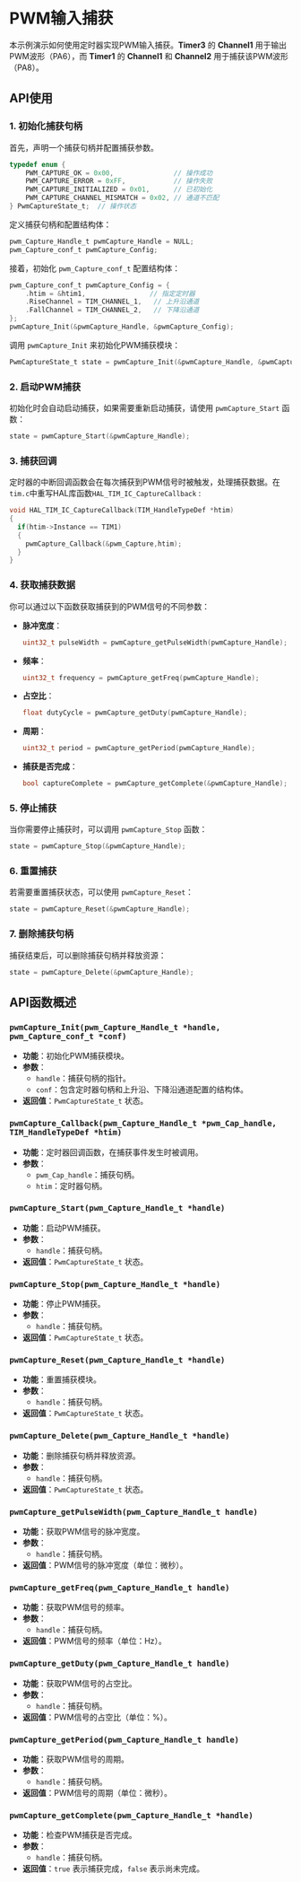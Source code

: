 

# PWM输入捕获

本示例演示如何使用定时器实现PWM输入捕获。**Timer3** 的 **Channel1** 用于输出PWM波形（PA6），而 **Timer1** 的 **Channel1** 和 **Channel2** 用于捕获该PWM波形（PA8）。

## API使用

### 1. 初始化捕获句柄

首先，声明一个捕获句柄并配置捕获参数。

```c
typedef enum {
    PWM_CAPTURE_OK = 0x00,               // 操作成功
    PWM_CAPTURE_ERROR = 0xFF,            // 操作失败
    PWM_CAPTURE_INITIALIZED = 0x01,      // 已初始化
    PWM_CAPTURE_CHANNEL_MISMATCH = 0x02, // 通道不匹配
} PwmCaptureState_t;  // 操作状态
```

定义捕获句柄和配置结构体：

```c
pwm_Capture_Handle_t pwmCapture_Handle = NULL;
pwm_Capture_conf_t pwmCapture_Config;
```

接着，初始化 `pwm_Capture_conf_t` 配置结构体：

```c
pwm_Capture_conf_t pwmCapture_Config = {
    .htim = &htim1,                // 指定定时器
    .RiseChannel = TIM_CHANNEL_1,   // 上升沿通道
    .FallChannel = TIM_CHANNEL_2,   // 下降沿通道
}; 
pwmCapture_Init(&pwmCapture_Handle, &pwmCapture_Config);
```

调用 `pwmCapture_Init` 来初始化PWM捕获模块：

```c
PwmCaptureState_t state = pwmCapture_Init(&pwmCapture_Handle, &pwmCapture_Config);
```

### 2. 启动PWM捕获

初始化时会自动启动捕获，如果需要重新启动捕获，请使用 `pwmCapture_Start` 函数：

```c
state = pwmCapture_Start(&pwmCapture_Handle);
```

### 3. 捕获回调

定时器的中断回调函数会在每次捕获到PWM信号时被触发，处理捕获数据。在`tim.c`中重写HAL库函数`HAL_TIM_IC_CaptureCallback` :

```c
void HAL_TIM_IC_CaptureCallback(TIM_HandleTypeDef *htim)
{
  if(htim->Instance == TIM1)
  {
    pwmCapture_Callback(&pwm_Capture,htim);
  }
}
```

### 4. 获取捕获数据

你可以通过以下函数获取捕获到的PWM信号的不同参数：

- **脉冲宽度**：

    ```c
    uint32_t pulseWidth = pwmCapture_getPulseWidth(pwmCapture_Handle);
    ```

- **频率**：

    ```c
    uint32_t frequency = pwmCapture_getFreq(pwmCapture_Handle);
    ```

- **占空比**：

    ```c
    float dutyCycle = pwmCapture_getDuty(pwmCapture_Handle);
    ```

- **周期**：

    ```c
    uint32_t period = pwmCapture_getPeriod(pwmCapture_Handle);
    ```

- **捕获是否完成**：

    ```c
    bool captureComplete = pwmCapture_getComplete(&pwmCapture_Handle);
    ```

### 5. 停止捕获

当你需要停止捕获时，可以调用 `pwmCapture_Stop` 函数：

```c
state = pwmCapture_Stop(&pwmCapture_Handle);
```

### 6. 重置捕获

若需要重置捕获状态，可以使用 `pwmCapture_Reset`：

```c
state = pwmCapture_Reset(&pwmCapture_Handle);
```

### 7. 删除捕获句柄

捕获结束后，可以删除捕获句柄并释放资源：

```c
state = pwmCapture_Delete(&pwmCapture_Handle);
```

## API函数概述

### `pwmCapture_Init(pwm_Capture_Handle_t *handle, pwm_Capture_conf_t *conf)`
- **功能**：初始化PWM捕获模块。
- **参数**：
  - `handle`：捕获句柄的指针。
  - `conf`：包含定时器句柄和上升沿、下降沿通道配置的结构体。
- **返回值**：`PwmCaptureState_t` 状态。

### `pwmCapture_Callback(pwm_Capture_Handle_t *pwm_Cap_handle, TIM_HandleTypeDef *htim)`
- **功能**：定时器回调函数，在捕获事件发生时被调用。
- **参数**：
  - `pwm_Cap_handle`：捕获句柄。
  - `htim`：定时器句柄。
  
### `pwmCapture_Start(pwm_Capture_Handle_t *handle)`
- **功能**：启动PWM捕获。
- **参数**：
  - `handle`：捕获句柄。
- **返回值**：`PwmCaptureState_t` 状态。

### `pwmCapture_Stop(pwm_Capture_Handle_t *handle)`
- **功能**：停止PWM捕获。
- **参数**：
  - `handle`：捕获句柄。
- **返回值**：`PwmCaptureState_t` 状态。

### `pwmCapture_Reset(pwm_Capture_Handle_t *handle)`
- **功能**：重置捕获模块。
- **参数**：
  - `handle`：捕获句柄。
- **返回值**：`PwmCaptureState_t` 状态。

### `pwmCapture_Delete(pwm_Capture_Handle_t *handle)`
- **功能**：删除捕获句柄并释放资源。
- **参数**：
  - `handle`：捕获句柄。
- **返回值**：`PwmCaptureState_t` 状态。

### `pwmCapture_getPulseWidth(pwm_Capture_Handle_t handle)`
- **功能**：获取PWM信号的脉冲宽度。
- **参数**：
  - `handle`：捕获句柄。
- **返回值**：PWM信号的脉冲宽度（单位：微秒）。

### `pwmCapture_getFreq(pwm_Capture_Handle_t handle)`
- **功能**：获取PWM信号的频率。
- **参数**：
  - `handle`：捕获句柄。
- **返回值**：PWM信号的频率（单位：Hz）。

### `pwmCapture_getDuty(pwm_Capture_Handle_t handle)`
- **功能**：获取PWM信号的占空比。
- **参数**：
  - `handle`：捕获句柄。
- **返回值**：PWM信号的占空比（单位：%）。

### `pwmCapture_getPeriod(pwm_Capture_Handle_t handle)`
- **功能**：获取PWM信号的周期。
- **参数**：
  - `handle`：捕获句柄。
- **返回值**：PWM信号的周期（单位：微秒）。

### `pwmCapture_getComplete(pwm_Capture_Handle_t *handle)`
- **功能**：检查PWM捕获是否完成。
- **参数**：
  - `handle`：捕获句柄。
- **返回值**：`true` 表示捕获完成，`false` 表示尚未完成。
